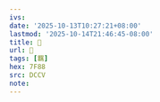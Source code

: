 ```yaml
---
ivs:
date: '2025-10-13T10:27:21+08:00'
lastmod: '2025-10-14T21:46:45-08:00'
title: 􁎃
url: 􁎃
tags: [羈]
hex: 7F88
src: DCCV
note:
---
```

